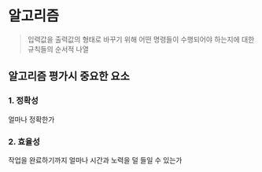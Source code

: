 # 알고리즘
> 입력값을 출력값의 형태로 바꾸기 위해 어떤 명령들이 수행되어야 하는지에 대한 규칙들의 순서적 나열

## 알고리즘 평가시 중요한 요소
### 1. 정확성
얼마나 정확한가
### 2. 효율성
작업을 완료하기까지 얼마나 시간과 노력을 덜 들일 수 있는가
